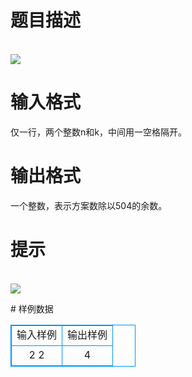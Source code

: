# 

 
 # 题目描述 
<p>
<br><img src="/source/joyoi/tyvj-2870/img/aHR0cDovL3d3dy5qb3lvaS5jbi9wcm9ibGVtL3R5dmotMjg3MC9wcm9ibGVtc19pbWFnZXMvMzQxNi9wZy5qcGc=.jpg"></img></p> 

 
 # 输入格式 
<p>
仅一行，两个整数n和k，中间用一空格隔开。</p> 

 
 # 输出格式 
<p>
一个整数，表示方案数除以504的余数。</p> 

 
 # 提示 
<p>
<br><img src="/source/joyoi/tyvj-2870/img/aHR0cDovL3d3dy5qb3lvaS5jbi9wcm9ibGVtL3R5dmotMjg3MC9wcm9ibGVtc19pbWFnZXMvMzQxNi9wZzIuanBn.jpg"></img></p> 
# 样例数据
<style>
        table,table tr th, table tr td { border:1px solid #0094ff; }
        table { width: 200px; min-height: 25px; line-height: 25px; text-align: center; border-collapse: collapse;}   
    </style>
<table>
	<tr>
		<td>输入样例</td>
		<td>输出样例</td>
	</tr>
<tr><td>2 2</td><td>4</td></tr></table>
